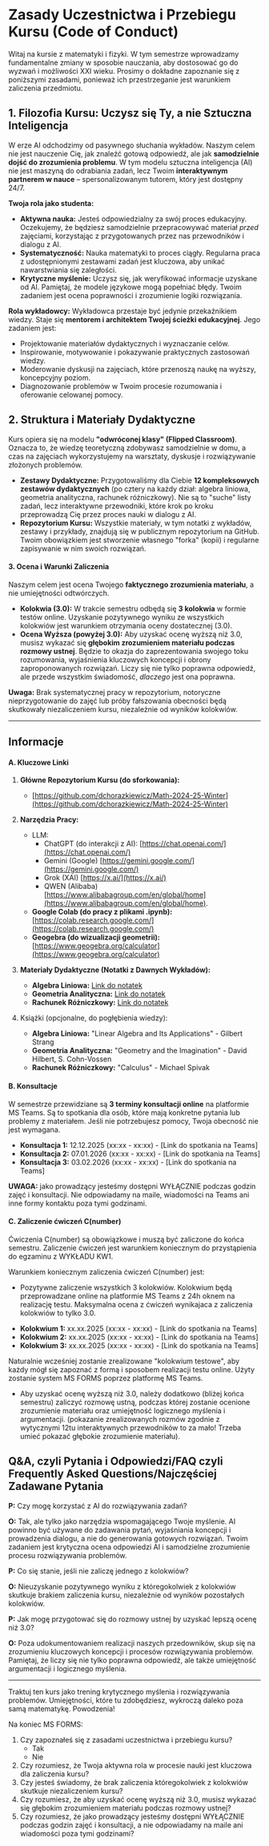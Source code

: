 # **Zasady Uczestnictwa i Przebiegu Kursu (Code of Conduct)**

Witaj na kursie z matematyki i fizyki. W tym semestrze wprowadzamy fundamentalne zmiany w sposobie nauczania, aby dostosować go do wyzwań i możliwości XXI wieku. Prosimy o dokładne zapoznanie się z poniższymi zasadami, ponieważ ich przestrzeganie jest warunkiem zaliczenia przedmiotu.

## **1. Filozofia Kursu: Uczysz się Ty, a nie Sztuczna Inteligencja**

W erze AI odchodzimy od pasywnego słuchania wykładów. Naszym celem nie jest nauczenie Cię, jak znaleźć gotową odpowiedź, ale jak **samodzielnie dojść do zrozumienia problemu**. W tym modelu sztuczna inteligencja (AI) nie jest maszyną do odrabiania zadań, lecz Twoim **interaktywnym partnerem w nauce** – spersonalizowanym tutorem, który jest dostępny 24/7.

**Twoja rola jako studenta:**
* **Aktywna nauka:** Jesteś odpowiedzialny za swój proces edukacyjny. Oczekujemy, że będziesz samodzielnie przepracowywać materiał *przed* zajęciami, korzystając z przygotowanych przez nas przewodników i dialogu z AI.
* **Systematyczność:** Nauka matematyki to proces ciągły. Regularna praca z udostępnionymi zestawami zadań jest kluczowa, aby unikać nawarstwiania się zaległości.
* **Krytyczne myślenie:** Uczysz się, jak weryfikować informacje uzyskane od AI. Pamiętaj, że modele językowe mogą popełniać błędy. Twoim zadaniem jest ocena poprawności i zrozumienie logiki rozwiązania.

**Rola wykładowcy:**
Wykładowca przestaje być jedynie przekaźnikiem wiedzy. Staje się **mentorem i architektem Twojej ścieżki edukacyjnej**. Jego zadaniem jest:
* Projektowanie materiałów dydaktycznych i wyznaczanie celów.
* Inspirowanie, motywowanie i pokazywanie praktycznych zastosowań wiedzy.
* Moderowanie dyskusji na zajęciach, które przenoszą naukę na wyższy, koncepcyjny poziom.
* Diagnozowanie problemów w Twoim procesie rozumowania i oferowanie celowanej pomocy.

## **2. Struktura i Materiały Dydaktyczne**

Kurs opiera się na modelu **"odwróconej klasy" (Flipped Classroom)**. Oznacza to, że wiedzę teoretyczną zdobywasz samodzielnie w domu, a czas na zajęciach wykorzystujemy na warsztaty, dyskusje i rozwiązywanie złożonych problemów.

* **Zestawy Dydaktyczne:** Przygotowaliśmy dla Ciebie **12 kompleksowych zestawów dydaktycznych** (po cztery na każdy dział: algebra liniowa, geometria analityczna, rachunek różniczkowy). Nie są to "suche" listy zadań, lecz interaktywne przewodniki, które krok po kroku przeprowadzą Cię przez proces nauki w dialogu z AI.
* **Repozytorium Kursu:** Wszystkie materiały, w tym notatki z wykładów, zestawy i przykłady, znajdują się w publicznym repozytorium na GitHub. Twoim obowiązkiem jest stworzenie własnego "forka" (kopii) i regularne zapisywanie w nim swoich rozwiązań.

#### **3. Ocena i Warunki Zaliczenia**

Naszym celem jest ocena Twojego **faktycznego zrozumienia materiału**, a nie umiejętności odtwórczych.

* **Kolokwia (3.0):** W trakcie semestru odbędą się **3 kolokwia** w formie testów online. Uzyskanie pozytywnego wyniku ze wszystkich kolokwiów jest warunkiem otrzymania oceny dostatecznej (3.0).
* **Ocena Wyższa (powyżej 3.0):** Aby uzyskać ocenę wyższą niż 3.0, musisz wykazać się **głębokim zrozumieniem materiału podczas rozmowy ustnej**. Będzie to okazja do zaprezentowania swojego toku rozumowania, wyjaśnienia kluczowych koncepcji i obrony zaproponowanych rozwiązań. Liczy się nie tylko poprawna odpowiedź, ale przede wszystkim świadomość, *dlaczego* jest ona poprawna.

**Uwaga:** Brak systematycznej pracy w repozytorium, notoryczne nieprzygotowanie do zajęć lub próby fałszowania obecności będą skutkowały niezaliczeniem kursu, niezależnie od wyników kolokwiów.

---

## **Informacje**

#### **A. Kluczowe Linki**

1.  **Główne Repozytorium Kursu (do sforkowania):**
    * [https://github.com/dchorazkiewicz/Math-2024-25-Winter](https://github.com/dchorazkiewicz/Math-2024-25-Winter)

2.  **Narzędzia Pracy:**
    * LLM: 
      * ChatGPT (do interakcji z AI): [https://chat.openai.com/](https://chat.openai.com/)
      * Gemini (Google) [https://gemini.google.com/](https://gemini.google.com/)
      * Grok (XAI) [https://x.ai/](https://x.ai/)
      * QWEN (Alibaba) [https://www.alibabagroup.com/en/global/home](https://www.alibabagroup.com/en/global/home).
    * **Google Colab (do pracy z plikami .ipynb):** [https://colab.research.google.com/](https://colab.research.google.com/)
    * **Geogebra (do wizualizacji geometrii):** [https://www.geogebra.org/calculator](https://www.geogebra.org/calculator)

3.  **Materiały Dydaktyczne (Notatki z Dawnych Wykładów):**
    * **Algebra Liniowa:** [Link do notatek](https://htmlpreview.github.io/?https://github.com/dchorazkiewicz/Math-2024-25-Winter/blob/main/Lecture_Notes/Linear_Algebra.html)
    * **Geometria Analityczna:** [Link do notatek](https://htmlpreview.github.io/?https://github.com/dchorazkiewicz/Math-2024-25-Winter/blob/main/Lecture_Notes/Analytic_Geometry.html)
    * **Rachunek Różniczkowy:** [Link do notatek](https://htmlpreview.github.io/?https://github.com/dchorazkiewicz/Math-2024-25-Winter/blob/main/Lecture_Notes/Calculus.html)

4. Książki (opcjonalne, do pogłębienia wiedzy):
    * **Algebra Liniowa:** "Linear Algebra and Its Applications" - Gilbert Strang
    * **Geometria Analityczna:** "Geometry and the Imagination" - David Hilbert, S. Cohn-Vossen
    * **Rachunek Różniczkowy:** "Calculus" - Michael Spivak
  

#### **B. Konsultacje**

W semestrze przewidziane są **3 terminy konsultacji online** na platformie MS Teams. Są to spotkania dla osób, które mają konkretne pytania lub problemy z materiałem. Jeśli nie potrzebujesz pomocy, Twoja obecność nie jest wymagana.

* **Konsultacja 1:** 12.12.2025 (xx:xx - xx:xx) - [Link do spotkania na Teams]
* **Konsultacja 2:** 07.01.2026 (xx:xx - xx:xx) - [Link do spotkania na Teams]
* **Konsultacja 3:** 03.02.2026 (xx:xx - xx:xx) - [Link do spotkania na Teams]

**UWAGA:** jako prowadzący jesteśmy dostępni WYŁĄCZNIE podczas godzin zajęć i konsultacji. Nie odpowiadamy na maile, wiadomości na Teams ani inne formy kontaktu poza tymi godzinami.

#### **C. Zaliczenie ćwiczeń C(number)**

Ćwiczenia C(number) są obowiązkowe i muszą być zaliczone do końca semestru. Zaliczenie ćwiczeń jest warunkiem koniecznym do przystąpienia do egzaminu z WYKŁADU KW1.

Warunkiem koniecznym zaliczenia ćwiczeń C(number) jest:

- Pozytywne zaliczenie wszystkich 3 kolokwiów. Kolokwium będą przeprowadzane online na platformie MS Teams z 24h oknem na realizację testu. Maksymalna ocena z ćwiczeń wynikajaca z zaliczenia kolokwiów to tylko 3.0.

* **Kolokwium 1:** xx.xx.2025 (xx:xx - xx:xx) - [Link do spotkania na Teams]
* **Kolokwium 2:** xx.xx.2025 (xx:xx - xx:xx) - [Link do spotkania na Teams]
* **Kolokwium 3:** xx.xx.2025 (xx:xx - xx:xx) - [Link do spotkania na Teams]

Naturalnie wcześniej zostanie zrealizowane "kolokwium testowe", aby każdy mógł się zapoznać z formą i sposobem realizacji testu online. Użyty zostanie system MS FORMS poprzez platformę MS Teams.

- Aby uzyskać ocenę wyższą niż 3.0, należy dodatkowo (bliżej końca semestru) zaliczyć rozmowę ustną, podczas której zostanie ocenione zrozumienie materiału oraz umiejętność logicznego myślenia i argumentacji. (pokazanie zrealizowanych rozmów zgodnie z wytycznymi 12tu interaktywnych przewodników to za mało! Trzeba umieć pokazać głębokie zrozumienie materiału).


## **Q&A, czyli Pytania i Odpowiedzi/FAQ czyli Frequently Asked Questions/Najczęściej Zadawane Pytania**

**P:** Czy mogę korzystać z AI do rozwiązywania zadań?

**O:** Tak, ale tylko jako narzędzia wspomagającego Twoje myślenie. AI powinno być używane do zadawania pytań, wyjaśniania koncepcji i prowadzenia dialogu, a nie do generowania gotowych rozwiązań. Twoim zadaniem jest krytyczna ocena odpowiedzi AI i samodzielne zrozumienie procesu rozwiązywania problemów.

**P:** Co się stanie, jeśli nie zaliczę jednego z kolokwiów?

**O:** Nieuzyskanie pozytywnego wyniku z któregokolwiek z kolokwiów skutkuje brakiem zaliczenia kursu, niezależnie od wyników pozostałych kolokwiów.

**P:** Jak mogę przygotować się do rozmowy ustnej by uzyskać lepszą ocenę niż 3.0?

**O:** Poza udokumentowaniem realizacji naszych przedowników, skup się na zrozumieniu kluczowych koncepcji i procesów rozwiązywania problemów. Pamiętaj, że liczy się nie tylko poprawna odpowiedź, ale także umiejętność argumentacji i logicznego myślenia.

---

Traktuj ten kurs jako trening krytycznego myślenia i rozwiązywania problemów. Umiejętności, które tu zdobędziesz, wykroczą daleko poza samą matematykę. Powodzenia!


Na koniec MS FORMS:

1. Czy zapoznałeś się z zasadami uczestnictwa i przebiegu kursu?
   - Tak
   - Nie
2. Czy rozumiesz, że Twoja aktywna rola w procesie nauki jest kluczowa dla zaliczenia kursu?
3. Czy jesteś świadomy, że brak zaliczenia któregokolwiek z kolokwiów skutkuje niezaliczeniem kursu?
4. Czy rozumiesz, że aby uzyskać ocenę wyższą niż 3.0, musisz wykazać się głębokim zrozumieniem materiału podczas rozmowy ustnej?
5. Czy rozumiesz, że jako prowadzący jesteśmy dostępni WYŁĄCZNIE podczas godzin zajęć i konsultacji, a nie odpowiadamy na maile ani wiadomości poza tymi godzinami?
